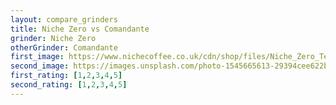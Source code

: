 ```yaml
---
layout: compare_grinders
title: Niche Zero vs Comandante
grinder: Niche Zero
otherGrinder: Comandante
first_image: https://www.nichecoffee.co.uk/cdn/shop/files/Niche_Zero_Testimonial_5_1024x1024.jpg?v=1637070850
second_image: https://images.unsplash.com/photo-1545665613-29394cee622b?ixlib=rb-4.0.3&ixid=M3wxMjA3fDB8MHxwaG90by1wYWdlfHx8fGVufDB8fHx8fA%3D%3D&auto=format&fit=crop&w=1470&q=80
first_rating: [1,2,3,4,5]
second_rating: [1,2,3,4,5]
---
```

